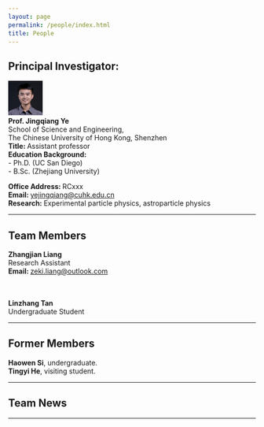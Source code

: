 ```yaml
---
layout: page
permalink: /people/index.html
title: People
---
```


## Principal Investigator:
<img src="https://raw.githubusercontent.com/terteruu/terteruu.github.io/main/images/yejingqiang.jpg"  class="floatpic" width="70" height="70">
<br>
<b>Prof. Jingqiang Ye</b><br>
School of Science and Engineering,<br>
The Chinese University of Hong Kong, Shenzhen<br>
<b>Title: </b>Assistant professor<br>
<b>Education Background:</b><br>
- Ph.D. (UC San Diego)<br>
- B.Sc. (Zhejiang University)<br>

<b>Office Address: </b>RCxxx<br>
<b>Email: </b>yejingqiang@cuhk.edu.cn<br>
<b>Research: </b>Experimental particle physics, astroparticle physics<br>

---

## Team Members
<b>Zhangjian Liang</b><br>
Research Assistant<br>
<b>Email: </b>zeki.liang@outlook.com<br>
<br>

<br>
<b>Linzhang Tan</b><br>
Undergraduate Student<br>

---

## Former Members
<b>Haowen Si</b>, undergraduate.<br>
<b>Tingyi He</b>, visiting student.<br>

---

## Team News

---



